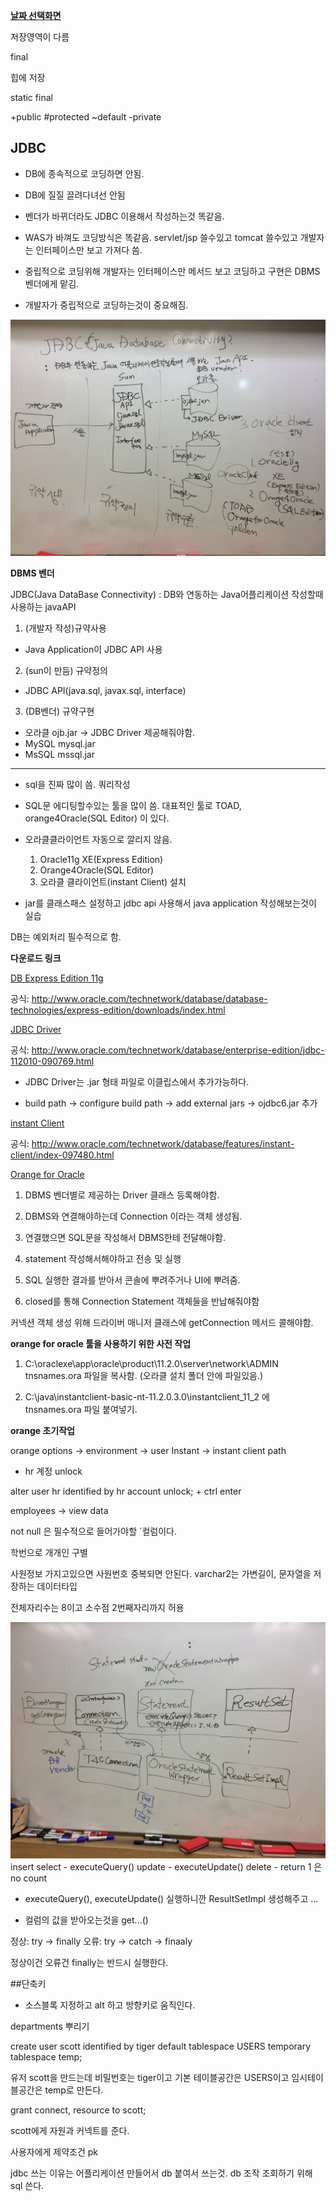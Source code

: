 ﻿**[날짜 선택화면](../README.md)**

저장영역이 다름

final

힙에 저장

static final

+public #protected ~default -private

## JDBC


- DB에 종속적으로 코딩하면 안됨.

- DB에 질질 끌려다녀선 안됨

- 벤더가 바뀌더라도 JDBC 이용해서 작성하는것 똑같음.


- WAS가 바껴도 코딩방식은 똑같음. servlet/jsp 쓸수있고 tomcat 쓸수있고 개발자는 인터페이스만 보고 가져다 씀.


- 중립적으로 코딩위해 개발자는 인터페이스만 메서드 보고 코딩하고 구현은 DBMS 벤더에게 맡김.


- 개발자가 중립적으로 코딩하는것이 중요해짐.

![jdbc](../resources/jdbc.JPG)

**DBMS 벤더**

JDBC(Java DataBase Connectivity) : DB와 연동하는 Java어플리케이션 작성할때 사용하는 javaAPI

1. (개발자 작성)규약사용
 - Java Application이 JDBC API 사용

2. (sun이 만듬) 규약정의
 - JDBC API(java.sql, javax.sql, interface) 

3. (DB벤더) 규약구현
 - 오라클 ojb.jar -> JDBC Driver 제공해줘야함.
 - MySQL mysql.jar
 - MsSQL mssql.jar

****

- sql을 진짜 많이 씀. 쿼리작성

- SQL문 에디팅할수있는 툴을 많이 씀. 대표적인 툴로 TOAD, orange4Oracle(SQL Editor) 이 있다.

- 오라클클라이언트 자동으로 깔리지 않음.

  1. Oracle11g XE(Express Edition)
  2. Orange4Oracle(SQL Editor)
  3. 오라클 클라이언트(instant Client) 설치

- jar를 클래스패스 설정하고 jdbc api 사용해서 java application 작성해보는것이 실습

DB는 예외처리 필수적으로 함.

**다운로드 링크**

[DB Express Edition 11g](https://drive.google.com/open?id=0B-z2J00dR5L7QTBySGJld05kUTA) 

공식: http://www.oracle.com/technetwork/database/database-technologies/express-edition/downloads/index.html

[JDBC Driver](https://drive.google.com/open?id=0B-z2J00dR5L7RGkwTWRxakFuTGs) 

공식: http://www.oracle.com/technetwork/database/enterprise-edition/jdbc-112010-090769.html

- JDBC Driver는 .jar 형태 파일로 이클립스에서 추가가능하다.

- build path -> configure build path -> add external jars -> ojdbc6.jar 추가 

[instant Client](https://drive.google.com/open?id=0B-z2J00dR5L7bUFRY1FQcWVYUEE)

공식: http://www.oracle.com/technetwork/database/features/instant-client/index-097480.html

[Orange for Oracle](https://drive.google.com/open?id=0B-z2J00dR5L7Y1JZRWMtTThydDQ)



1. DBMS 벤더별로 제공하는 Driver 클래스 등록해야함.

2. DBMS와 연결해야하는데 Connection 이라는 객체 생성됨.

3. 연결했으면 SQL문을 작성해서 DBMS한테 전달해야함.

4. statement 작성해서해야하고 전송 및 실행

5. SQL 실행한 결과를 받아서 콘솔에 뿌려주거나 UI에 뿌려줌.

6. closed를 통해 Connection Statement 객체들을 반납해줘야함


커넥션 객체 생성 위해 드라이버 매니저 클래스에 getConnection 메서드 콜해야함.

**orange for oracle 툴을 사용하기 위한 사전 작업**

1. C:\oraclexe\app\oracle\product\11.2.0\server\network\ADMIN tnsnames.ora 파일을 복사함. (오라클 설치 폴더 안에 파일있음.)

2. C:\java\instantclient-basic-nt-11.2.0.3.0\instantclient_11_2 에 tnsnames.ora 파일 붙여넣기.

**orange 초기작업**

orange options -> environment -> user Instant -> instant client path 


- hr 계정 unlock

alter user hr identified by hr account unlock; + ctrl enter


employees -> view data

not null 은 필수적으로 들어가야할 `컬럼이다.

학번으로 개개인 구별

사원정보 가지고있으면 사원번호 중복되면 안된다.
varchar2는 가변길이, 문자열을 저장하는 데이터타입

전체자리수는 8이고 소수점 2번째자리까지 허용


![statement](../resources/statement.JPG)
insert
select - executeQuery()
update - executeUpdate()
delete - return 1 은 no count


- executeQuery(), executeUpdate() 실행하니깐 ResultSetImpl 생성해주고 ...

- 컬럼의 값을 받아오는것을 get...()

정상: try -> finally
오류: try -> catch -> finaaly

정상이건 오류건 finally는 반드시 실행한다.

##단축키

- 소스블록 지정하고 alt 하고 방향키로 움직인다.

departments 뿌리기


create user scott identified by tiger default tablespace USERS temporary tablespace temp;

유저 scott을 만드는데 비밀번호는 tiger이고 기본 테이블공간은 USERS이고 임시테이블공간은 temp로 만든다.

grant connect, resource to scott;

scott에게 자원과 커넥트를 준다.

사용자에게 제약조건 pk

jdbc 쓰는 이유는 어플리케이션 만들어서 db 붙여서 쓰는것.
db 조작 조회하기 위해 sql 쓴다.